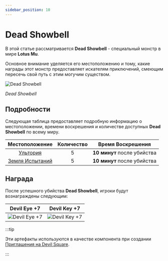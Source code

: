 ```yaml
---
sidebar_position: 10
---
```


# Dead Showbell

В этой статье рассматривается **Dead Showbell** - специальный монстр в мире **Lotus Mu**.

Основное внимание уделяется его местоположению и тому, какие награды этот монстр предоставляет искателям приключений, смеющим пересечь свой путь с этим могучим существом.

![Dead Showbell](/img/monsters/special/others/dead-showbell.jpg)

_Dead Showbell_

## Подробности

Следующая таблица предоставляет подробную информацию о местоположении, времени воскрешения и количестве доступных **Dead Showbell** по всему миру.

|             Местоположение              | Количество |      Время Воскрешения      |
| :-------------------------------------: | :--------: | :-------------------------: |
|        [Ультория](/maps/ultoria)        |     5      | **10 минут** после убийства |
| [Земля Испытаний](/maps/land-of-trials) |     5      | **10 минут** после убийства |

## Награда

После успешного убийства **Dead Showbell**, игроки будут вознаграждены следующим:

|                      Devil Eye +7                      |                      Devil Key +7                      |
| :----------------------------------------------------: | :----------------------------------------------------: |
| ![Devil Eye +7](/img/items/invitations/devils-eye.png) | ![Devil Key +7](/img/items/invitations/devils-key.png) |

:::tip

Эти артефакты используются в качестве компонента при создании [Приглашения на Devil Square](/crafting/invitations/devil-square-invitation).

:::
